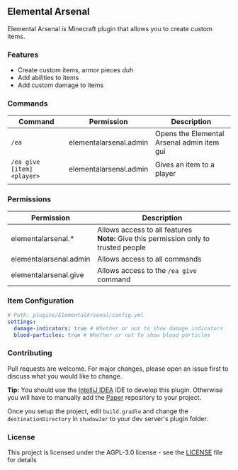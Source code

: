 ## Elemental Arsenal

Elemental Arsenal is Minecraft plugin that allows you to create custom items.

### Features

* Create custom items, armor pieces *duh*
* Add abilities to items
* Add custom damage to items

### Commands

| Command                    | Permission             | Description                                |
|----------------------------|------------------------|--------------------------------------------|
| `/ea`                      | elementalarsenal.admin | Opens the Elemental Arsenal admin item gui |
| `/ea give [item] <player>` | elementalarsenal.admin | Gives an item to a player                  |
|                            |                        |                                            |

### Permissions

| Permission             | Description                                                                            |
|------------------------|----------------------------------------------------------------------------------------|
| elementalarsenal.*     | Allows access to all features<br>**Note:** Give this permission only to trusted people |
| elementalarsenal.admin | Allows access to all commands                                                          |
| elementalarsenal.give  | Allows access to the `/ea give` command                                                |

### Item Configuration

```yaml
# Path: plugins/ElementalArsenal/config.yml
settings:
  damage-indicators: true # Whether or not to show damage indicators
  blood-particles: true # Whether or not to show blood particles
```

### Contributing

Pull requests are welcome. For major changes, please open an issue first to discuss what you would like to change.

**Tip:** You should use the [IntelliJ IDEA](https://www.jetbrains.com/idea/) IDE to develop this plugin.
Otherwise you will have to manually add the [Paper](https://github.com/PaperMC/Paper) repository to your project.

Once you setup the project, edit `build.gradle` and change the `destinationDirectory` in `shadowJar` to your dev server's plugin
folder.

### License

This project is licensed under the AGPL-3.0 license - see the [LICENSE](LICENSE) file for details